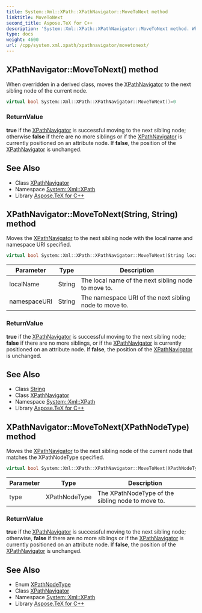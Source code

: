 ```yaml
---
title: System::Xml::XPath::XPathNavigator::MoveToNext method
linktitle: MoveToNext
second_title: Aspose.TeX for C++
description: 'System::Xml::XPath::XPathNavigator::MoveToNext method. When overridden in a derived class, moves the XPathNavigator to the next sibling node of the current node in C++.'
type: docs
weight: 4600
url: /cpp/system.xml.xpath/xpathnavigator/movetonext/
---
```

## XPathNavigator::MoveToNext() method


When overridden in a derived class, moves the [XPathNavigator](../) to the next sibling node of the current node.

```cpp
virtual bool System::Xml::XPath::XPathNavigator::MoveToNext()=0
```


### ReturnValue

**true** if the [XPathNavigator](../) is successful moving to the next sibling node; otherwise **false** if there are no more siblings or if the [XPathNavigator](../) is currently positioned on an attribute node. If **false**, the position of the [XPathNavigator](../) is unchanged.

## See Also

* Class [XPathNavigator](../)
* Namespace [System::Xml::XPath](../../)
* Library [Aspose.TeX for C++](../../../)
## XPathNavigator::MoveToNext(String, String) method


Moves the [XPathNavigator](../) to the next sibling node with the local name and namespace URI specified.

```cpp
virtual bool System::Xml::XPath::XPathNavigator::MoveToNext(String localName, String namespaceURI)
```


| Parameter | Type | Description |
| --- | --- | --- |
| localName | String | The local name of the next sibling node to move to. |
| namespaceURI | String | The namespace URI of the next sibling node to move to. |

### ReturnValue

**true** if the [XPathNavigator](../) is successful moving to the next sibling node; **false** if there are no more siblings, or if the [XPathNavigator](../) is currently positioned on an attribute node. If **false**, the position of the [XPathNavigator](../) is unchanged.

## See Also

* Class [String](../../../system/string/)
* Class [XPathNavigator](../)
* Namespace [System::Xml::XPath](../../)
* Library [Aspose.TeX for C++](../../../)
## XPathNavigator::MoveToNext(XPathNodeType) method


Moves the [XPathNavigator](../) to the next sibling node of the current node that matches the XPathNodeType specified.

```cpp
virtual bool System::Xml::XPath::XPathNavigator::MoveToNext(XPathNodeType type)
```


| Parameter | Type | Description |
| --- | --- | --- |
| type | XPathNodeType | The XPathNodeType of the sibling node to move to. |

### ReturnValue

**true** if the [XPathNavigator](../) is successful moving to the next sibling node; otherwise, **false** if there are no more siblings or if the [XPathNavigator](../) is currently positioned on an attribute node. If **false**, the position of the [XPathNavigator](../) is unchanged.

## See Also

* Enum [XPathNodeType](../../xpathnodetype/)
* Class [XPathNavigator](../)
* Namespace [System::Xml::XPath](../../)
* Library [Aspose.TeX for C++](../../../)
